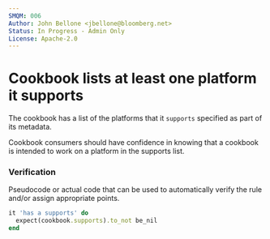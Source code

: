 ```yaml
---
SMQM: 006
Author: John Bellone <jbellone@bloomberg.net>
Status: In Progress - Admin Only
License: Apache-2.0
---
```


# Cookbook lists at least one platform it supports

The cookbook has a list of the platforms that it `supports` specified as
part of its metadata.

Cookbook consumers should have confidence in knowing that a cookbook
is intended to work on a platform in the supports list.

### Verification

Pseudocode or actual code that can be used to automatically verify the rule and/or assign appropriate points.

```ruby
it 'has a supports' do
  expect(cookbook.supports).to_not be_nil
end
```
